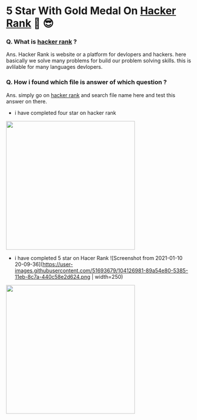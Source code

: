 # 5 Star With Gold Medal On [Hacker Rank](https://www.hackerrank.com)  :star_struck: :sunglasses:


### Q. What is [hacker rank](https://www.hackerrank.com) ?

Ans.  Hacker Rank is website or a platform for devlopers and hackers. here basically we solve many problems for build our problem solving skills. this is avlilable        for many languages devlopers. 

### Q. How i found which file is answer of which question ?

Ans. simply go on [hacker rank](https://www.hackerrank.com) and search file name here and test this answer on there. 

- i have completed four star on hacker rank
<img src="https://user-images.githubusercontent.com/51693679/103288011-f1fd4300-4a09-11eb-80c2-e0ed989c7573.png" data-canonical-src="https://user-images.githubusercontent.com/51693679/103288011-f1fd4300-4a09-11eb-80c2-e0ed989c7573.png" width="350" height="350" />

- i have completed 5 star on Hacer Rank
![Screenshot from 2021-01-10 20-09-36](https://user-images.githubusercontent.com/51693679/104126981-89a54e80-5385-11eb-8c7a-440c58e2d624.png | width=250)

<img src="https://user-images.githubusercontent.com/51693679/104126981-89a54e80-5385-11eb-8c7a-440c58e2d624.png" data-canonical-src="https://user-images.githubusercontent.com/51693679/104126981-89a54e80-5385-11eb-8c7a-440c58e2d624.png" width="350" height="350" />
